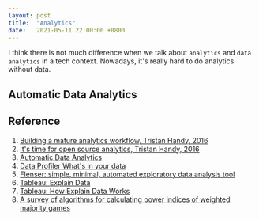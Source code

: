 ```yaml
---
layout: post
title:  "Analytics"
date:   2021-05-11 22:00:00 +0800
---
```


I think there is not much difference when we talk about `analytics` and `data analytics` in a tech context. Nowadays, it's really hard to do analytics without data.

## Automatic Data Analytics

## Reference

1. [Building a mature analytics workflow, Tristan Handy, 2016](https://blog.fishtownanalytics.com/building-a-mature-analytics-workflow/)
2. [It's time for open source analytics, Tristan Handy, 2016](https://blog.getdbt.com/it-s-time-for-open-source-analytics/)
3. [Automatic Data Analytics](https://bobtsang.github.io/2021/05/03/automatic-data-analytics.html)
4. [Data Profiler What's in your data](https://github.com/capitalone/dataprofiler)
5. [Flenser: simple, minimal, automated exploratory data analysis tool](https://github.com/JohnMcCambridge/flenser)
6. [Tableau: Explain Data](https://www.tableau.com/products/new-features/explain-data)
7. [Tableau: How Explain Data Works](https://help.tableau.com/current/pro/desktop/en-us/explain_data_explained.htm)
8. [A survey of algorithms for calculating power indices of weighted majority games](https://s3.us-west-2.amazonaws.com/secure.notion-static.com/fd4e5f26-78ec-48db-9da6-17e32fb760fc/power_indice.pdf?X-Amz-Algorithm=AWS4-HMAC-SHA256&X-Amz-Content-Sha256=UNSIGNED-PAYLOAD&X-Amz-Credential=AKIAT73L2G45EIPT3X45%2F20220912%2Fus-west-2%2Fs3%2Faws4_request&X-Amz-Date=20220912T134952Z&X-Amz-Expires=86400&X-Amz-Signature=c304358b5553ca0de7773d3fa016e27f5291937ff53ac648cc23dcaa39c41d65&X-Amz-SignedHeaders=host&response-content-disposition=filename%20%3D%22power%2520indice.pdf%22&x-id=GetObject)